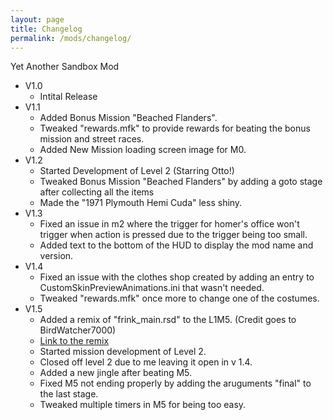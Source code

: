 ```yaml
---
layout: page
title: Changelog
permalink: /mods/changelog/
---
```


Yet Another Sandbox Mod

- V1.0 
    - Intital Release
- V1.1 
    - Added Bonus Mission "Beached Flanders".
    - Tweaked "rewards.mfk" to provide rewards for beating the bonus mission and street races.
    - Added New Mission loading screen image for M0.
- V1.2
    - Started Development of Level 2 (Starring Otto!)
    - Tweaked Bonus Mission "Beached Flanders" by adding a goto stage after collecting all the items
    - Made the "1971 Plymouth Hemi Cuda" less shiny.
- V1.3
    - Fixed an issue in m2 where the trigger for homer's office won't trigger when action is pressed due to the trigger being too small.
    - Added text to the bottom of the HUD to display the mod name and version.
- V1.4 
    - Fixed an issue with the clothes shop created by adding an entry to CustomSkinPreviewAnimations.ini that wasn't needed.
    - Tweaked "rewards.mfk" once more to change one of the costumes.
- V1.5
    - Added a remix of "frink_main.rsd" to the L1M5. (Credit goes to BirdWatcher7000) 
    - [Link to the remix](https://www.youtube.com/watch?v=_uKg5hh7RDA)
    - Started mission development of Level 2.
    - Closed off level 2 due to me leaving it open in v 1.4.
    - Added a new jingle after beating M5.
    - Fixed M5 not ending properly by adding the aruguments "final" to the last stage.
    - Tweaked multiple timers in M5 for being too easy.
